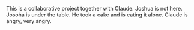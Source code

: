 This is a collaborative project together with Claude. Joshua is not here.
Josoha is under the table. He took a cake and is eating it alone.
Claude is angry, very angry.